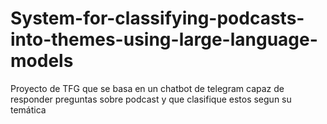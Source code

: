 # System-for-classifying-podcasts-into-themes-using-large-language-models
Proyecto de TFG que se basa en un chatbot de telegram capaz de responder preguntas sobre podcast y que clasifique estos segun su temática
